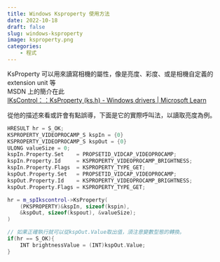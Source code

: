 ```yaml
---
title: Windows Ksproperty 使用方法
date: 2022-10-18
draft: false
slug: windows-ksproperty
image: ksproperty.png
categories:
    - 程式
---
```


KsProperty 可以用來讀寫相機的屬性，像是亮度、彩度、或是相機自定義的 extension unit 等  
MSDN 上的簡介在此  
[IKsControl：：KsProperty (ks.h) - Windows drivers | Microsoft Learn](https://learn.microsoft.com/zh-tw/windows-hardware/drivers/ddi/ks/nf-ks-ikscontrol-ksproperty)

從他的描述來看或許會有點誤導，下面是它的實際呼叫法，以讀取亮度為例。

```c++
HRESULT hr = S_OK;
KSPROPERTY_VIDEOPROCAMP_S kspIn = {0}
KSPROPERTY_VIDEOPROCAMP_S kspOut = {0}
ULONG valueSize = 0;
kspIn.Property.Set    = PROPSETID_VIDCAP_VIDEOPROCAMP;
kspIn.Property.Id     = KSPROPERTY_VIDEOPROCAMP_BRIGHTNESS;
kspIn.Property.Flags  = KSPROPERTY_TYPE_GET;
kspOut.Property.Set   = PROPSETID_VIDCAP_VIDEOPROCAMP;
kspOut.Property.Id    = KSPROPERTY_VIDEOPROCAMP_BRIGHTNESS;
kspOut.Property.Flags = KSPROPERTY_TYPE_GET;

hr = m_spIkscontrol->KsProperty(
    (PKSPROPERTY)&kspIn, sizeof(kspin),
    &kspOut, sizeof(kspout), &valueSize);
)

// 如果正確執行就可以從kspOut.Value取出值，須注意變數型態的轉換。
if(hr == S_OK){
    INT brightnessValue = (INT)kspOut.Value;
}
```
